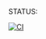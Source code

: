 STATUS:

[![CI](https://github.com/serajsas/Course_Fetcher/actions/workflows/node.js.yml/badge.svg?branch=rel)](https://github.com/serajsas/Course_Fetcher/actions/workflows/node.js.yml)
